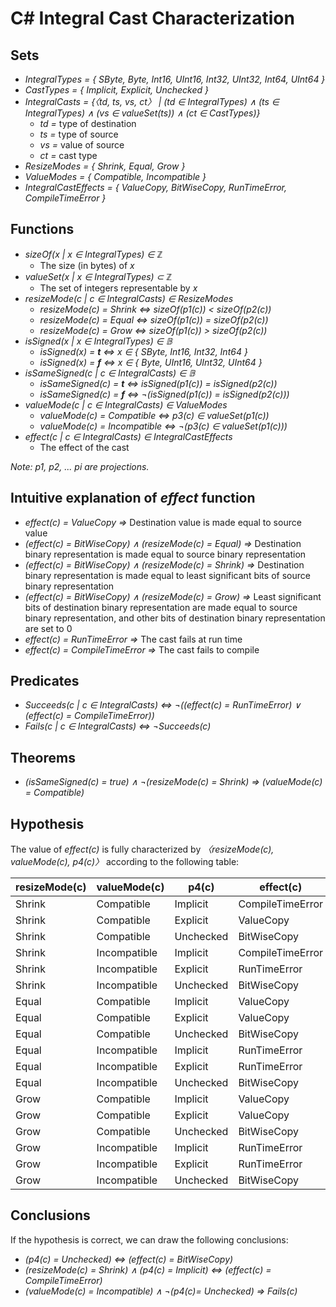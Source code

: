 # C# Integral Cast Characterization

## Sets

- *IntegralTypes = { SByte, Byte, Int16, UInt16, Int32, UInt32, Int64, UInt64
  }*
- *CastTypes = { Implicit, Explicit, Unchecked }*
- *IntegralCasts = {〈td, ts, vs, ct〉 | (td ∈ IntegralTypes) ∧ (ts ∈
  IntegralTypes) ∧ (vs ∈ valueSet(ts)) ∧ (ct ∈ CastTypes)}*
  - *td =* type of destination
  - *ts =* type of source
  - *vs =* value of source
  - *ct =* cast type
- *ResizeModes = { Shrink, Equal, Grow }*
- *ValueModes = { Compatible, Incompatible }*
- *IntegralCastEffects = { ValueCopy, BitWiseCopy, RunTimeError,
  CompileTimeError }*

## Functions

- *sizeOf(x | x ∈ IntegralTypes) ∈ ℤ*
  - The size (in bytes) of *x*
- *valueSet(x | x ∈ IntegralTypes) ⊂ ℤ*
  - The set of integers representable by *x*
- *resizeMode(c | c ∈ IntegralCasts) ∈ ResizeModes*
  - *resizeMode(c) = Shrink ⇔ sizeOf(p1(c)) < sizeOf(p2(c))*
  - *resizeMode(c) = Equal ⇔ sizeOf(p1(c)) = sizeOf(p2(c))*
  - *resizeMode(c) = Grow ⇔ sizeOf(p1(c)) > sizeOf(p2(c))*
- *isSigned(x | x ∈ IntegralTypes) ∈ 𝔹*
  - *isSigned(x) = __t__ ⇔ x ∈ { SByte, Int16, Int32, Int64 }*
  - *isSigned(x) = __f__ ⇔ x ∈ { Byte, UInt16, UInt32, UInt64 }*
- *isSameSigned(c | c ∈ IntegralCasts) ∈ 𝔹*
  - *isSameSigned(c) = __t__ ⇔ isSigned(p1(c)) = isSigned(p2(c))*
  - *isSameSigned(c) = __f__ ⇔ ¬(isSigned(p1(c)) = isSigned(p2(c)))*
- *valueMode(c | c ∈ IntegralCasts) ∈ ValueModes*
  - *valueMode(c) = Compatible ⇔ p3(c) ∈ valueSet(p1(c))*
  - *valueMode(c) = Incompatible ⇔ ¬(p3(c) ∈ valueSet(p1(c)))*
- *effect(c | c ∈ IntegralCasts) ∈ IntegralCastEffects*
  - The effect of the cast

*Note: p1, p2, ... pi are projections.*

## Intuitive explanation of *effect* function

  - *effect(c) = ValueCopy ⇒* Destination value is made equal to source value
  - *(effect(c) = BitWiseCopy) ∧ (resizeMode(c) = Equal) ⇒* Destination binary
    representation is made equal to source binary representation
  - *(effect(c) = BitWiseCopy) ∧ (resizeMode(c) = Shrink) ⇒* Destination binary
    representation is made equal to least significant bits of source binary
    representation
  - *(effect(c) = BitWiseCopy) ∧ (resizeMode(c) = Grow) ⇒* Least significant bits
    of destination binary representation are made equal to source binary
    representation, and other bits of destination binary representation are set
    to 0
  - *effect(c) = RunTimeError ⇒* The cast fails at run time
  - *effect(c) = CompileTimeError ⇒* The cast fails to compile

## Predicates

- *Succeeds(c | c ∈ IntegralCasts) ⇔ ¬((effect(c) = RunTimeError) ∨ (effect(c)
  = CompileTimeError))*
- *Fails(c | c ∈ IntegralCasts) ⇔ ¬Succeeds(c)*

## Theorems

- *(isSameSigned(c) = true) ∧ ¬(resizeMode(c) = Shrink) ⇒ (valueMode(c) =
  Compatible)*

## Hypothesis

The value of *effect(c)* is fully characterized by *〈resizeMode(c),
valueMode(c), p4(c)〉* according to the following table:

| resizeMode(c) | valueMode(c) | p4(c)     | effect(c)        |
| ------------- | ------------ | --------- | ---------------- |
| Shrink        | Compatible   | Implicit  | CompileTimeError |
| Shrink        | Compatible   | Explicit  | ValueCopy        |
| Shrink        | Compatible   | Unchecked | BitWiseCopy      |
| Shrink        | Incompatible | Implicit  | CompileTimeError |
| Shrink        | Incompatible | Explicit  | RunTimeError     |
| Shrink        | Incompatible | Unchecked | BitWiseCopy      |
| Equal         | Compatible   | Implicit  | ValueCopy        |
| Equal         | Compatible   | Explicit  | ValueCopy        |
| Equal         | Compatible   | Unchecked | BitWiseCopy      |
| Equal         | Incompatible | Implicit  | RunTimeError     |
| Equal         | Incompatible | Explicit  | RunTimeError     |
| Equal         | Incompatible | Unchecked | BitWiseCopy      |
| Grow          | Compatible   | Implicit  | ValueCopy        |
| Grow          | Compatible   | Explicit  | ValueCopy        |
| Grow          | Compatible   | Unchecked | BitWiseCopy      |
| Grow          | Incompatible | Implicit  | RunTimeError     |
| Grow          | Incompatible | Explicit  | RunTimeError     |
| Grow          | Incompatible | Unchecked | BitWiseCopy      |

## Conclusions

If the hypothesis is correct, we can draw the following conclusions:

- *(p4(c) = Unchecked) ⇔ (effect(c) = BitWiseCopy)*
- *(resizeMode(c) = Shrink) ∧ (p4(c) = Implicit) ⇔ (effect(c) = CompileTimeError)*
- *(valueMode(c) = Incompatible) ∧ ¬(p4(c)= Unchecked) ⇒ Fails(c)*
